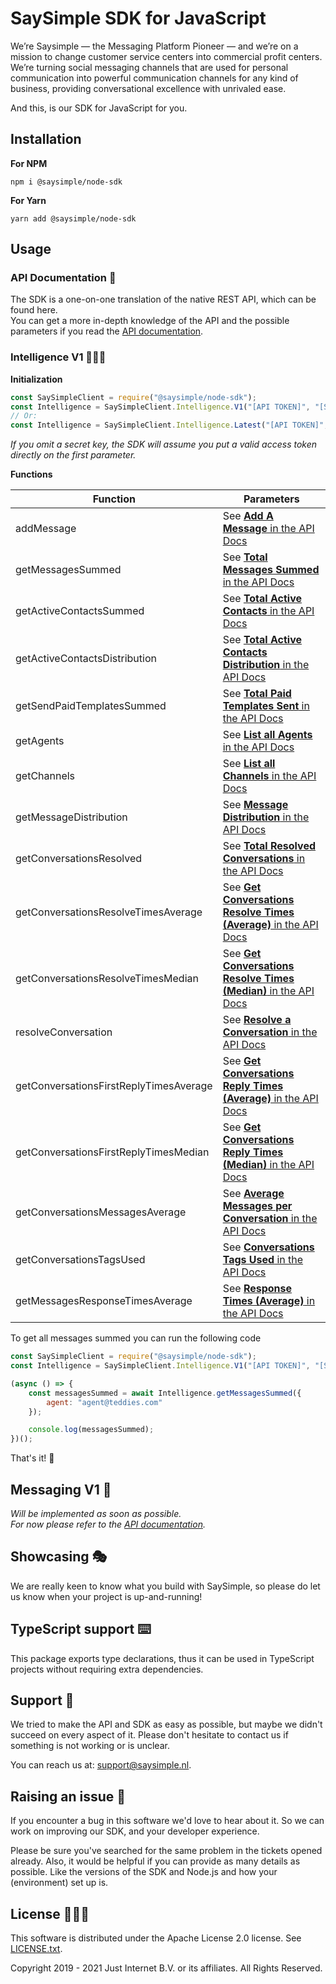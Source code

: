 # SaySimple SDK for JavaScript

We’re Saysimple — the Messaging Platform Pioneer — and we’re on a mission to 
change customer service centers into commercial profit centers. We’re turning 
social messaging channels that are used for personal communication into 
powerful communication channels for any kind of business, providing 
conversational excellence with unrivaled ease.

And this, is our SDK for JavaScript for you.

## Installation 
**For NPM**
```
npm i @saysimple/node-sdk
```

**For Yarn**
```
yarn add @saysimple/node-sdk
```

## Usage 
### API Documentation 📑
The SDK is a one-on-one translation of the native REST API, which can be found here.   
You can get a more in-depth knowledge of the API and the possible parameters if
you read the [API documentation](https://api.saysimple.io/docs). 

### Intelligence V1 👩🏻‍🔬

**Initialization**
```javascript
const SaySimpleClient = require("@saysimple/node-sdk");
const Intelligence = SaySimpleClient.Intelligence.V1("[API TOKEN]", "[SECRET KEY]");
// Or:
const Intelligence = SaySimpleClient.Intelligence.Latest("[API TOKEN]", "[SECRET KEY]");  
```
*If you omit a secret key, the SDK will assume you put a valid access token 
directly on the first parameter.*

**Functions**

| Function | Parameters |
|----------|------------|
| addMessage | See [**Add A Message** in the API Docs](https://docs.saysimple.io/insights/index.html#operation/postMessage) |
| getMessagesSummed | See [**Total Messages Summed** in the API Docs](https://docs.saysimple.io/insights/index.html#operation/getTotalMessagesSummed) |
| getActiveContactsSummed | See [**Total Active Contacts** in the API Docs](https://docs.saysimple.io/insights/index.html#operation/getTotalActiveContacts) |
| getActiveContactsDistribution| See [**Total Active Contacts Distribution** in the API Docs](https://docs.saysimple.io/insights/index.html#operation/getActiveContactsDistributions) |
| getSendPaidTemplatesSummed | See [**Total Paid Templates Sent** in the API Docs](https://docs.saysimple.io/insights/index.html#operation/getTotalPaidTemplatesSent) |
| getAgents | See [**List all Agents** in the API Docs](https://docs.saysimple.io/insights/index.html#operation/getAgents) |
| getChannels | See [**List all Channels** in the API Docs](https://docs.saysimple.io/insights/index.html#operation/getChannels) |
| getMessageDistribution | See [**Message Distribution** in the API Docs](https://docs.saysimple.io/insights/index.html#operation/getMessageDistribution) |
| getConversationsResolved | See [**Total Resolved Conversations** in the API Docs](https://docs.saysimple.io/insights/index.html#operation/getResolvedCoversations) |
| getConversationsResolveTimesAverage | See [**Get Conversations Resolve Times (Average)** in the API Docs](https://docs.saysimple.io/insights/index.html#operation/getConversationResolveTimesAverage) |
| getConversationsResolveTimesMedian | See [**Get Conversations Resolve Times (Median)** in the API Docs](https://docs.saysimple.io/insights/index.html#operation/getConversationResolveTimesMedian) |
| resolveConversation | See [**Resolve a Conversation** in the API Docs](https://docs.saysimple.io/insights/index.html#operation/postEventsConversationsResolve) |
| getConversationsFirstReplyTimesAverage | See [**Get Conversations Reply Times (Average)** in the API Docs](https://docs.saysimple.io/insights/index.html#operation/getConversationsFirstReplyTimesAverage) |
| getConversationsFirstReplyTimesMedian | See [**Get Conversations Reply Times (Median)** in the API Docs](https://docs.saysimple.io/insights/index.html#operation/getConversationsFirstReplyTimesMedian) |
| getConversationsMessagesAverage | See [**Average Messages per Conversation** in the API Docs](https://docs.saysimple.io/insights/index.html#operation/getConversationsMessagesAverage) |
| getConversationsTagsUsed | See [**Conversations Tags Used** in the API Docs](https://docs.saysimple.io/insights/index.html#operation/getConversationsTags) |
| getMessagesResponseTimesAverage | See [**Response Times (Average)** in the API Docs](https://docs.saysimple.io/insights/index.html#operation/getMessagesResponseTimesAverage) |

To get all messages summed you can run the following code
```javascript
const SaySimpleClient = require("@saysimple/node-sdk");
const Intelligence = SaySimpleClient.Intelligence.V1("[API TOKEN]", "[SECRET KEY]");

(async () => {
    const messagesSummed = await Intelligence.getMessagesSummed({
        agent: "agent@teddies.com"
    });

    console.log(messagesSummed);
})();
```

That's it! 🚀

## Messaging V1 💌

_Will be implemented as soon as possible.  
For now please refer to the [API documentation](https://docs.saysimple.io/messaging/index.html)._

## Showcasing 🎭

We are really keen to know what you build with SaySimple, so please do let us
know when your project is up-and-running! 

## TypeScript support ⌨️
This package exports type declarations, thus it can be used in TypeScript 
projects without requiring extra dependencies.

## Support 🧞
We tried to make the API and SDK as easy as possible, but maybe we didn't
succeed on every aspect of it. Please don't hesitate to contact us if something
is not working or is unclear.

You can reach us at: [support@saysimple.nl](mailto:support@saysimple.nl).

## Raising an issue 🤕
If you encounter a bug in this software we'd love to hear about it. So we can
work on improving our SDK, and your developer experience. 

Please be sure you've searched for the same problem in the tickets opened 
already. Also, it would be helpful if you can provide as many details as possible.
Like the versions of the SDK and Node.js and how your (environment) set up is.

## License 🕵🏽‍♀️
This software is distributed under the Apache License 2.0 license. See [LICENSE.txt](./LICENSE.txt).

Copyright 2019 - 2021 Just Internet B.V. or its affiliates. All Rights Reserved.

